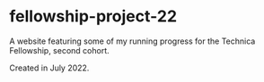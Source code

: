 # fellowship-project-22
A website featuring some of my running progress for the Technica Fellowship, second cohort.

Created in July 2022.